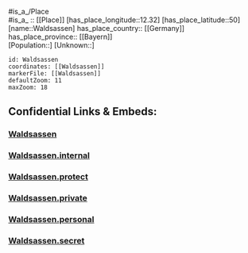 ﻿---
location: [50,12.32] 
mapzoom: [7,12] 
mapmarker: city 
type: City
tags:
- geo/City


SpocWebEntityId: 35417
isDeleted: false
confidential: public

---
#is_a_/Place  
#is_a_ :: [[Place]] 
[has_place_longitude::12.32] 
[has_place_latitude::50] 
[name::Waldsassen] 
has_place_country:: [[Germany]]  
has_place_province:: [[Bayern]]  
[Population::] 
[Unknown::] 


```leaflet
id: Waldsassen
coordinates: [[Waldsassen]] 
markerFile: [[Waldsassen]] 
defaultZoom: 11 
maxZoom: 18
```


## Confidential Links & Embeds: 

### [Waldsassen](/_public/Earth/Continent/Europe/Europe~Central/Germany/Germany~West/Bayern/counties~Bayern/Tirschenreuth/cities~Tirschenreuth/Waldsassen.md) 

### [Waldsassen.internal](/_internal/Earth/Continent/Europe/Europe~Central/Germany/Germany~West/Bayern/counties~Bayern/Tirschenreuth/cities~Tirschenreuth/Waldsassen.internal.md) 

### [Waldsassen.protect](/_protect/Earth/Continent/Europe/Europe~Central/Germany/Germany~West/Bayern/counties~Bayern/Tirschenreuth/cities~Tirschenreuth/Waldsassen.protect.md) 

### [Waldsassen.private](/_private/Earth/Continent/Europe/Europe~Central/Germany/Germany~West/Bayern/counties~Bayern/Tirschenreuth/cities~Tirschenreuth/Waldsassen.private.md) 

### [Waldsassen.personal](/_personal/Earth/Continent/Europe/Europe~Central/Germany/Germany~West/Bayern/counties~Bayern/Tirschenreuth/cities~Tirschenreuth/Waldsassen.personal.md) 

### [Waldsassen.secret](/_secret/Earth/Continent/Europe/Europe~Central/Germany/Germany~West/Bayern/counties~Bayern/Tirschenreuth/cities~Tirschenreuth/Waldsassen.secret.md) 
